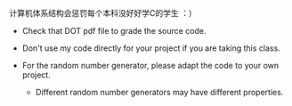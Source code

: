 计算机体系结构会惩罚每个本科没好好学C的学生 ：）

- Check that DOT pdf file to grade the source code.
- Don't use my code directly for your project if you are taking this class.

- For the random number generator, please adapt the code to your own project. 
  - Different random number generators may have different properties.

